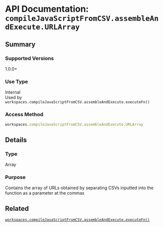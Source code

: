 <!--Update Table of Contents when creating new pages in the API documentation.-->
# API Documentation: `compileJavaScriptFromCSV.assembleAndExecute.URLArray`
## Summary
### Supported Versions
1.0.0+
### Use Type
Internal  
Used by `workspaces.compileJavaScriptFromCSV.assembleAndExecute.executeFn()`
### Access Method
```javascript
workspaces.compileJavaScriptFromCSV.assembleAndExecute.URLArray
```
## Details
### Type
Array
### Purpose
Contains the array of URLs obtained by separating CSVs inputted into the function as a parameter at the commas
## Related
[`workspaces.compileJavaScriptFromCSV.assembleAndExecute.executeFn()`](executeFn&#40;&#41;)